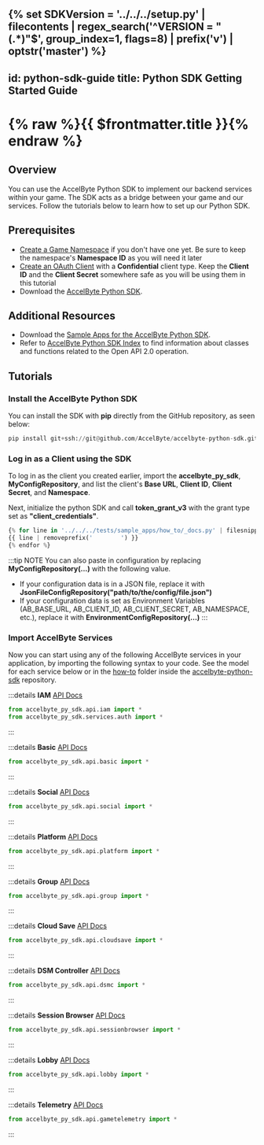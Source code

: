 {% set SDKVersion = '../../../setup.py' | filecontents | regex_search('^VERSION = "(.*)"$', group_index=1, flags=8) | prefix('v') | optstr('master') %}
---
id: python-sdk-guide
title: Python SDK Getting Started Guide
---

# {% raw %}{{ $frontmatter.title }}{% endraw %}

## Overview
You can use the AccelByte Python SDK to implement our backend services within your game. The SDK acts as a bridge between your game and our services. Follow the tutorials below to learn how to set up our Python SDK.

## Prerequisites

*  <a href="https://docs.accelbyte.io/guides/access/namespaces.html#how-to-create-a-game-namespace" target="_blank">Create a Game Namespace</a> if you don't have one yet. Be sure to keep the namespace's **Namespace ID** as you will need it later
*  <a href="https://docs.accelbyte.io/guides/access/iam-client.html#create-a-client" target="_blank">Create an OAuth Client</a> with a **Confidential** client type. Keep the **Client ID** and the **Client Secret** somewhere safe as you will be using them in this tutorial
* Download the [AccelByte Python SDK](https://github.com/AccelByte/accelbyte-python-sdk).

## Additional Resources

* Download the [Sample Apps for the AccelByte Python SDK](https://github.com/AccelByte/accelbyte-python-sdk/tree/main/samples).
* Refer to [AccelByte Python SDK Index](https://github.com/AccelByte/accelbyte-python-sdk/tree/master/docs) to find information about classes and functions related to the Open API 2.0 operation.

## Tutorials
### Install the AccelByte Python SDK

You can install the SDK with **pip** directly from the GitHub repository, as seen below:

```py
pip install git+ssh://git@github.com/AccelByte/accelbyte-python-sdk.git@{{ SDKVersion }}#egg=accelbyte_py_sdk
```

### Log in as a Client using the SDK

To log in as the client you created earlier, import the **accelbyte_py_sdk**, **MyConfigRepository**, and list the client's **Base URL**, **Client ID**, **Client Secret**, and **Namespace**.

Next, initialize the python SDK and call  **token_grant_v3**  with the grant type set as **"client_credentials"**.

```py
{% for line in '../../../tests/sample_apps/how_to/_docs.py' | filesnippet('        from accelbyte_py_sdk.core import get_env_config', '            print(error)') | splitlines %}
{{ line | removeprefix('        ') }}
{% endfor %}
```

:::tip NOTE
You can also paste in configuration by replacing **MyConfigRepository(...)** with the following value.

* If your configuration data is in a JSON file, replace it with **JsonFileConfigRepository("path/to/the/config/file.json")**
* If your configuration data is set as Environment Variables (AB_BASE_URL, AB_CLIENT_ID, AB_CLIENT_SECRET, AB_NAMESPACE, etc.), replace it with **EnvironmentConfigRepository(...)**
:::

### Import AccelByte Services

Now you can start using any of the following AccelByte services in your application, by importing the following syntax to your code. See the model for each service below or in the [how-to](https://github.com/AccelByte/accelbyte-python-sdk/tree/main/samples/how-to) folder inside the [accelbyte-python-sdk](https://github.com/AccelByte/accelbyte-python-sdk) repository.

:::details <strong>IAM</strong>
[API Docs](https://demo.accelbyte.io/iam/apidocs/)
```py
from accelbyte_py_sdk.api.iam import *
from accelbyte_py_sdk.services.auth import *
```
:::

:::details <strong>Basic</strong>
[API Docs](https://demo.accelbyte.io/basic/apidocs/)
```py
from accelbyte_py_sdk.api.basic import *
```
:::

:::details <strong>Social</strong>
[API Docs](https://demo.accelbyte.io/social/apidocs/)
```py
from accelbyte_py_sdk.api.social import *
```
:::

:::details <strong>Platform</strong>
[API Docs](https://demo.accelbyte.io/platform/apidocs/)
```py
from accelbyte_py_sdk.api.platform import *
```
:::

:::details <strong>Group</strong>
[API Docs](https://demo.accelbyte.io/group/apidocs/)
```py
from accelbyte_py_sdk.api.group import *
```
:::

:::details <strong>Cloud Save</strong>
[API Docs](https://demo.accelbyte.io/cloudsave/apidocs/)
```py
from accelbyte_py_sdk.api.cloudsave import *
```
:::

:::details <strong>DSM Controller</strong>
[API Docs](https://demo.accelbyte.io/dsmcontroller/apidocs/)
```py
from accelbyte_py_sdk.api.dsmc import *
```
:::

:::details <strong>Session Browser</strong>
[API Docs](https://demo.accelbyte.io/sessionbrowser/apidocs/)
```py
from accelbyte_py_sdk.api.sessionbrowser import *
```
:::

:::details <strong>Lobby</strong>
[API Docs](https://demo.accelbyte.io/lobby/apidocs/)
```py
from accelbyte_py_sdk.api.lobby import *
```
:::

:::details <strong>Telemetry</strong>
[API Docs](https://demo.accelbyte.io/game-telemetry/apidocs)
```py
from accelbyte_py_sdk.api.gametelemetry import *
```
:::
